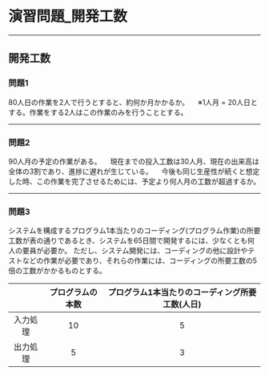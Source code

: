 # 演習問題_開発工数

---

## 開発工数

### 問題1

80人日の作業を2人で行うとすると、約何か月かかるか。
　※1人月 = 20人日とする。作業をする2人はこの作業のみを行うこととする。

---

### 問題2

90人月の予定の作業がある。
　現在までの投入工数は30人月、現在の出来高は全体の3割であり、進捗に遅れが生じている。
　今後も同じ生産性が続くと想定した時、この作業を完了させるためには、予定より何人月の工数が超過するか。

---

### 問題3

システムを構成するプログラム1本当たりのコーディング(プログラム作業)の所要工数が表の通りであるとき、システムを65日間で開発するには、少なくとも何人の要員が必要か。
ただし、システム開発には、コーディングの他に設計やテストなどの作業が必要であり、それらの作業には、コーディングの所要工数の5倍の工数がかかるものとする。

||プログラムの本数|プログラム1本当たりのコーディング所要工数(人日)|
|:--:|:--:|:--:|
|入力処理|10|5|
|出力処理|5|3|
